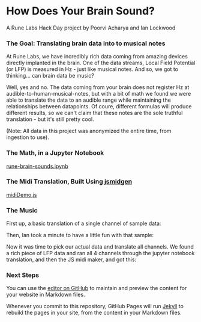 # How Does Your Brain Sound?
A Rune Labs Hack Day project by Poorvi Acharya and Ian Lockwood

### The Goal: Translating brain data into to musical notes
At Rune Labs, we have incredibly rich data coming from amazing devices directly implanted in the brain. One of the data streams, Local Field Potential (or LFP) is measured in Hz - just like musical notes. And so, we got to thinking... can brain data be music?

Well, yes and no. The data coming from your brain does not register Hz at audible-to-human-musical-notes, but with a bit of math we found we were able to translate the data to an audible range while maintaining the relationships between datapoints. Of coure, different formulas will produce different results, so we can't claim that these notes are the sole truthful translation - but it's still pretty cool.

(Note: All data in this project was anonymized the entire time, from ingestion to use).


### The Math, in a Jupyter Notebook
[rune-brain-sounds.ipynb](https://github.com/rune-labs/How-Does-Your-Brain-Sound/blob/main/src/rune-brain-sounds.ipynb?short_path=b85f1ce)

### The Midi Translation, Built Using [jsmidgen](https://github.com/dingram/jsmidgen)
[midiDemo.js](https://github.com/rune-labs/How-Does-Your-Brain-Sound/blob/main/src/midiDemo.js)

### The Music

First up, a basic translation of a single channel of sample data:
<audio ref="Cool Brain" src="https://raw.githubusercontent.com/rune-labs/How-Does-Your-Brain-Sound/main/Brain%20Songs/cool%20brain.mp3"></audio>
  

Then, Ian took a minute to have a little fun with that sample:
<audio ref="Funky Brain" src="https://raw.githubusercontent.com/rune-labs/How-Does-Your-Brain-Sound/main/Brain%20Songs/Funky%20Brain.mp3"></audio>

Now it was time to pick our actual data and translate all channels. We found a rich piece of LFP data and ran all 4 channels through the jupyter notebook translation, and then the JS midi maker, and got this:

<audio ref="Raw LFP to Notes" src="https://raw.githubusercontent.com/rune-labs/How-Does-Your-Brain-Sound/main/Brain%20Songs/Brain%20To%20Notes%20Raw.mp3"></audio>

### Next Steps


You can use the [editor on GitHub](https://github.com/rune-labs/How-Does-Your-Brain-Sound/edit/gh-pages/index.md) to maintain and preview the content for your website in Markdown files.

Whenever you commit to this repository, GitHub Pages will run [Jekyll](https://jekyllrb.com/) to rebuild the pages in your site, from the content in your Markdown files.
